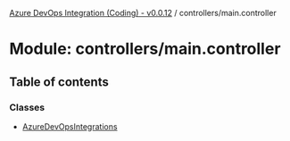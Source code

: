 [Azure DevOps Integration (Coding) - v0.0.12](../README.md) / controllers/main.controller

# Module: controllers/main.controller

## Table of contents

### Classes

- [AzureDevOpsIntegrations](../classes/controllers_main_controller.AzureDevOpsIntegrations.md)
